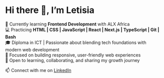 # Hi there 👋, I’m Letisia  

🌱 Currently learning **Frontend Development** with ALX Africa  
💻 Practicing **HTML | CSS | JavaScript | React | Next.js | TypeScript | Git | Bash**  
🎓 Diploma in ICT | Passionate about blending tech foundations with modern web development  
🚀 Focused on building responsive, user-friendly web experiences  
🤝 Open to learning, collaborating, and sharing my growth journey  

📫 Connect with me on [LinkedIn](https://www.linkedin.com/in/letisia-njoka-48b136277/)  
